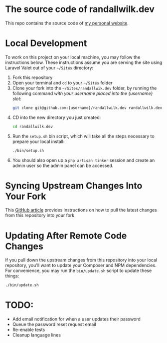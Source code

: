 # The source code of randallwilk.dev

This repo contains the source code of [my personal website](https://randallwilk.dev).

# Local Development

To work on this project on your local machine, you may follow the instructions below. These instructions
assume you are serving the site  using Laravel Valet out of your `~/Sites` directory:

1. Fork this repository
2. Open your terminal and `cd` to your `~/Sites` folder
3. Clone your fork into the `~/Sites/randallwik.dev` folder, by running the following command *with your username placed into the {username} slot*:
    ```bash
    git clone git@github.com:{username}/randallwilk.dev randallwilk.dev
    ```
4. CD into the new directory you just created:
    ```bash
    cd randallwilk.dev
    ```
5. Run the `setup.sh` bin script, which will take all the steps necessary to prepare your local install:
    ```bash
    ./bin/setup.sh
    ```
6. You should also open up a `php artisan tinker` session and create an admin user so the admin panel can be accessed.

# Syncing Upstream Changes Into Your Fork
This [GitHub article](https://help.github.com/en/articles/syncing-a-fork) provides instructions on how to pull the latest changes from this repository into your fork.

# Updating After Remote Code Changes
If you pull down the upstream changes from this repository into your local repository, you'll want to update your
Composer and NPM dependencies. For convenience, you may run the `bin/update.sh` script to update these things:

```bash
./bin/update.sh
```

# TODO:
- Add email notification for when a user updates their password
- Queue the password reset request email
- Re-enable tests
- Cleanup language lines
